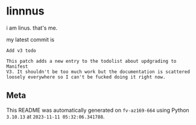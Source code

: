 # linnnus

i am linus. that's me.

my latest commit is

```
Add v3 todo

This patch adds a new entry to the todolist about updgrading to Manifest
V3. It shouldn't be too much work but the documentation is scattered
loosely everywhere so I can't be fucked doing it right now.
```

## Meta

This README was automatically generated on `fv-az169-664` using Python
`3.10.13` at `2023-11-11 05:32:06.341788`.
